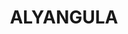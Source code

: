 ---
lastmod: '2025-04-06T06:05:19+00:00'
latitude: -13.85078586
layout: suburb
longitude: 136.420066
postcode: 0885
state: NT
title: ALYANGULA
url: /nt/alyangula/
---